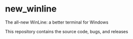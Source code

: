 # new_winline
The all-new WinLine: a better terminal for Windows

This repository contains the source code, bugs, and releases

